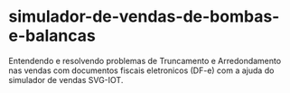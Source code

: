 # simulador-de-vendas-de-bombas-e-balancas
Entendendo e resolvendo problemas de Truncamento e Arredondamento nas vendas com documentos fiscais eletronicos (DF-e) com a ajuda do simulador de vendas SVG-IOT.

